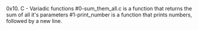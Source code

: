 0x10. C - Variadic functions
#0-sum_them_all.c is a function that returns the sum of all it's parameters
#1-print_number is a function that prints numbers, followed by a new line.
